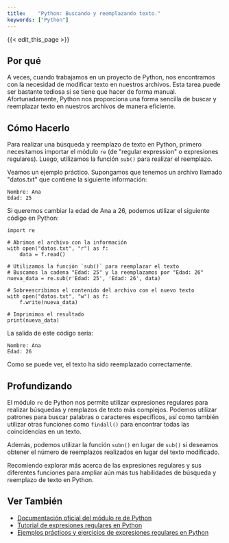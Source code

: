 ```yaml
---
title:    "Python: Buscando y reemplazando texto."
keywords: ["Python"]
---
```


{{< edit_this_page >}}

## Por qué

A veces, cuando trabajamos en un proyecto de Python, nos encontramos con la necesidad de modificar texto en nuestros archivos. Esta tarea puede ser bastante tediosa si se tiene que hacer de forma manual. Afortunadamente, Python nos proporciona una forma sencilla de buscar y reemplazar texto en nuestros archivos de manera eficiente.

## Cómo Hacerlo

Para realizar una búsqueda y reemplazo de texto en Python, primero necesitamos importar el módulo `re` (de "regular expression" o expresiones regulares). Luego, utilizamos la función `sub()` para realizar el reemplazo.

Veamos un ejemplo práctico. Supongamos que tenemos un archivo llamado "datos.txt" que contiene la siguiente información:

```
Nombre: Ana
Edad: 25
```

Si queremos cambiar la edad de Ana a 26, podemos utilizar el siguiente código en Python:

```
import re

# Abrimos el archivo con la información
with open("datos.txt", "r") as f:
    data = f.read()
    
# Utilizamos la función `sub()` para reemplazar el texto
# Buscamos la cadena "Edad: 25" y la reemplazamos por "Edad: 26"
nueva_data = re.sub(r'Edad: 25', 'Edad: 26', data)

# Sobreescribimos el contenido del archivo con el nuevo texto
with open("datos.txt", "w") as f:
    f.write(nueva_data)

# Imprimimos el resultado
print(nueva_data)
```

La salida de este código sería:

```
Nombre: Ana
Edad: 26
```

Como se puede ver, el texto ha sido reemplazado correctamente.

## Profundizando

El módulo `re` de Python nos permite utilizar expresiones regulares para realizar búsquedas y remplazos de texto más complejos. Podemos utilizar patrones para buscar palabras o caracteres específicos, así como también utilizar otras funciones como `findall()` para encontrar todas las coincidencias en un texto.

Además, podemos utilizar la función `subn()` en lugar de `sub()` si deseamos obtener el número de reemplazos realizados en lugar del texto modificado.

Recomiendo explorar más acerca de las expresiones regulares y sus diferentes funciones para ampliar aún más tus habilidades de búsqueda y reemplazo de texto en Python.

## Ver También

- [Documentación oficial del módulo re de Python](https://docs.python.org/es/3.9/library/re.html)
- [Tutorial de expresiones regulares en Python](https://www.tutorialspoint.com/python/python_reg_expressions.htm)
- [Ejemplos prácticos y ejercicios de expresiones regulares en Python](https://www.geeksforgeeks.org/regular-expression-python/)